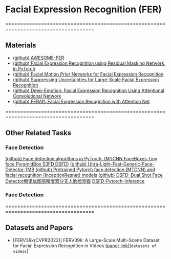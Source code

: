 # Facial Expression Recognition (FER)

====================================================================================

## Materials

* [(github) AWESOME-FER](https://github.com/EvelynFan/AWESOME-FER)
* [(github) Facial Expression Recognition using Residual Masking Network, in PyTorch](https://github.com/phamquiluan/ResidualMaskingNetwork)
* [(github) Facial Motion Prior Networks for Facial Expression Recognition](https://github.com/donydchen/FMPN-FER)
* [(github) Suppressing Uncertainties for Large-Scale Facial Expression Recognition](https://github.com/RainbowRui/Landmark-Driven-Facial-Expression-Recognition)
* [(github) Deep-Emotion: Facial Expression Recognition Using Attentional Convolutional Network](https://github.com/omarsayed7/Deep-Emotion)
* [(github) FERAtt: Facial Expression Recognition with Attention Net](https://github.com/pedrodiamel/ferattention)

====================================================================================

## Other Related Tasks

### Face Detection

[(github) Face detection algorithms in PyTorch. (MTCNN FaceBoxes Tiny face PyramidBox S3FD DSFD)](https://github.com/cs-giung/face-detection-pytorch)
[(github) Ultra-Light-Fast-Generic-Face-Detector-1MB](https://github.com/Linzaer/Ultra-Light-Fast-Generic-Face-Detector-1MB)
[(github) Pretrained Pytorch face detection (MTCNN) and facial recognition (InceptionResnet) models](https://github.com/timesler/facenet-pytorch)
[(github) DSFD: Dual Shot Face Detector腾讯优图高精度双分支人脸检测器](https://github.com/Tencent/FaceDetection-DSFD) [DSFD-Pytorch-Inference](https://github.com/hukkelas/DSFD-Pytorch-Inference)

### Face Detection

====================================================================================

## Datasets and Papers

* [FERV39k(CVPR2022)] FERV39k: A Large-Scale Multi-Scene Dataset for Facial Expression Recognition in Videos [[paper link](https://arxiv.org/abs/2203.09463)][`datasets of videos`]

